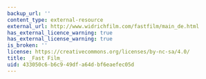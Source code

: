 ```yaml
---
backup_url: ''
content_type: external-resource
external_url: http://www.widrichfilm.com/fastfilm/main_de.html
has_external_licence_warning: true
has_external_license_warning: true
is_broken: ''
license: https://creativecommons.org/licenses/by-nc-sa/4.0/
title: _Fast Film_
uid: 433050c6-b6c9-49df-a64d-bf6eaefec05d
---
```

